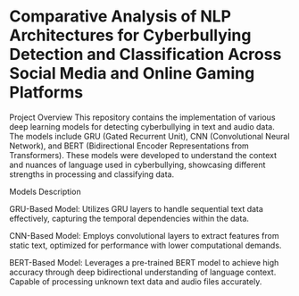 # Comparative Analysis of NLP Architectures for Cyberbullying Detection and Classification Across Social Media and Online Gaming Platforms

Project Overview
This repository contains the implementation of various deep learning models for detecting cyberbullying in text and audio data. The models include GRU (Gated Recurrent Unit), CNN (Convolutional Neural Network), and BERT (Bidirectional Encoder Representations from Transformers). These models were developed to understand the context and nuances of language used in cyberbullying, showcasing different strengths in processing and classifying data.

Models Description

GRU-Based Model: Utilizes GRU layers to handle sequential text data effectively, capturing the temporal dependencies within the data.

CNN-Based Model: Employs convolutional layers to extract features from static text, optimized for performance with lower computational demands.

BERT-Based Model: Leverages a pre-trained BERT model to achieve high accuracy through deep bidirectional understanding of language context. Capable of processing unknown text data and audio files accurately.

